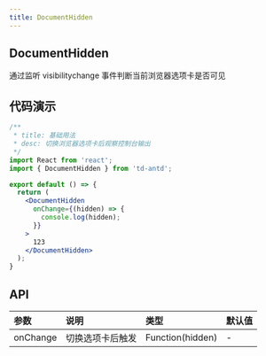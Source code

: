 ```yaml
---
title: DocumentHidden
---
```


## DocumentHidden

通过监听 visibilitychange 事件判断当前浏览器选项卡是否可见

## 代码演示

```jsx
/**
 * title: 基础用法
 * desc: 切换浏览器选项卡后观察控制台输出
 */
import React from 'react';
import { DocumentHidden } from 'td-antd';

export default () => {
  return (
    <DocumentHidden
      onChange={(hidden) => {
        console.log(hidden);
      }}
    >
      123
    </DocumentHidden>
  );
}
```

## API

|参数|说明|类型|默认值|
|:--|:--|:--|:--|
|onChange|切换选项卡后触发|Function(hidden)|-|

